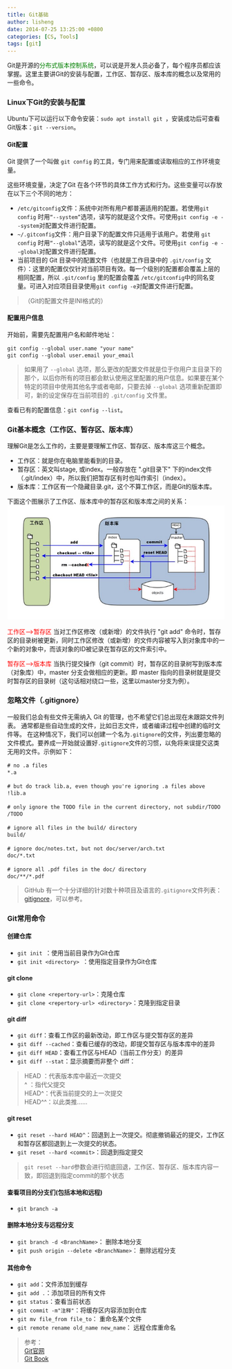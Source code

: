 ```yaml
---
title: Git基础
author: lisheng
date: 2014-07-25 13:25:00 +0800
categories: [CS, Tools]
tags: [git]
---
```



Git是开源的<font color=green>分布式版本控制系统</font>，可以说是开发人员必备了，每个程序员都应该掌握。这里主要讲Git的安装与配置，工作区、暂存区、版本库的概念以及常用的一些命令。

### Linux下Git的安装与配置

Ubuntu下可以运行以下命令安装：`sudo apt install git `，安装成功后可查看Git版本：`git --version`。

#### Git配置
Git 提供了一个叫做 `git config` 的工具，专门用来配置或读取相应的工作环境变量。

这些环境变量，决定了Git 在各个环节的具体工作方式和行为。这些变量可以存放在以下三个不同的地方：

- `/etc/gitconfig`文件：系统中对所有用户都普遍适用的配置。若使用`git config` 时用`“--system”`选项，读写的就是这个文件。可使用```git config -e --system```对配置文件进行配置。
- `~/.gitconfig`文件：用户目录下的配置文件只适用于该用户。若使用 `git config` 时用`“--global”`选项，读写的就是这个文件。可使用`git config -e --global`对配置文件进行配置。
- 当前项目的 Git 目录中的配置文件（也就是工作目录中的 `.git/config` 文件）：这里的配置仅仅针对当前项目有效。每一个级别的配置都会覆盖上层的相同配置，所以 `.git/config` 里的配置会覆盖 `/etc/gitconfig`中的同名变量。可进入对应项目目录使用`git config -e`对配置文件进行配置。

>（Git的配置文件是INI格式的）



#### 配置用户信息
开始前，需要先配置用户名和邮件地址：
```
git config --global user.name "your name"
git config --global user.email your_email
```
>如果用了 `--global` 选项，那么更改的配置文件就是位于你用户主目录下的那个，以后你所有的项目都会默认使用这里配置的用户信息。如果要在某个特定的项目中使用其他名字或者电邮，只要去掉 `--global` 选项重新配置即可，新的设定保存在当前项目的 `.git/config` 文件里。

查看已有的配置信息：`git config --list`。



### Git基本概念（工作区、暂存区、版本库）
理解Git是怎么工作的，主要是要理解工作区、暂存区、版本库这三个概念。

- 工作区：就是你在电脑里能看到的目录。
- 暂存区：英文叫stage, 或index。一般存放在 ".git目录下" 下的index文件（.git/index）中，所以我们把暂存区有时也叫作索引（index）。
- 版本库：工作区有一个隐藏目录.git，这个不算工作区，而是Git的版本库。

下面这个图展示了工作区、版本库中的暂存区和版本库之间的关系：
![这里写图片描述](/assets/img/cs/git.jpg)

<font color=red>工作区-->暂存区</font>
当对工作区修改（或新增）的文件执行 "git add" 命令时，暂存区的目录树被更新，同时工作区修改（或新增）的文件内容被写入到对象库中的一个新的对象中，而该对象的ID被记录在暂存区的文件索引中。

<font color=red>暂存区-->版本库</font>
当执行提交操作（git commit）时，暂存区的目录树写到版本库（对象库）中，master 分支会做相应的更新。即 master 指向的目录树就是提交时暂存区的目录树（这句话相对绕口一些，这里以master分支为例）。


### 忽略文件（.gitignore）
一般我们总会有些文件无需纳入 Git 的管理，也不希望它们总出现在未跟踪文件列表。 通常都是些自动生成的文件，比如日志文件，或者编译过程中创建的临时文件等。 在这种情况下，我们可以创建一个名为`.gitignore`的文件，列出要忽略的文件模式。要养成一开始就设置好`.gitignore`文件的习惯，以免将来误提交这类无用的文件。示例如下：
```
# no .a files
*.a

# but do track lib.a, even though you're ignoring .a files above
!lib.a

# only ignore the TODO file in the current directory, not subdir/TODO
/TODO

# ignore all files in the build/ directory
build/

# ignore doc/notes.txt, but not doc/server/arch.txt
doc/*.txt

# ignore all .pdf files in the doc/ directory
doc/**/*.pdf
```

>GitHub 有一个十分详细的针对数十种项目及语言的`.gitignore`文件列表：[gitignore](https://github.com/github/gitignore)，可以参考。


### Git常用命令
#### 创建仓库
- `git init `：使用当前目录作为Git仓库
- `git init <directory> `：使用指定目录作为Git仓库

#### git clone
- `git clone <repertory-url>`：克隆仓库
- `git clone <repertory-url> <directory>`：克隆到指定目录

#### git diff
- `git diff`：查看工作区的最新改动，即工作区与提交暂存区的差异
- `git diff --cached`：查看已缓存的改动，即提交暂存区与版本库中的差异
- `git diff HEAD`：查看工作区与HEAD（当前工作分支）的差异
- `git diff --stat`：显示摘要而非整个 diff：
>HEAD ：代表版本库中最近一次提交     
>^    ：指代父提交      
>HEAD^：代表当前提交的上一次提交        
>HEAD^^：以此类推......

#### git reset
- `git reset --hard HEAD^`：回退到上一次提交。彻底撤销最近的提交，工作区和暂存区都回退到上一次提交的状态。
- `git reset --hard <commit>`：回退到指定提交
>`git reset --hard`参数会进行彻底回退，工作区、暂存区、版本库内容一致，即回退到指定commit的那个状态

#### 查看项目的分支们(包括本地和远程) 
- `git branch -a`

#### 删除本地分支与远程分支
- `git branch -d <BranchName>`：	删除本地分支 
- `git push origin --delete <BranchName>`： 删除远程分支 

#### 其他命令
- `git add`：文件添加到缓存
- `git add .`：添加项目的所有文件
- `git status`：查看当前状态
- `git commit -m"注释"`：将缓存区内容添加到仓库
- `git mv file_from file_to`： 重命名某个文件
- `git remote rename old_name new_name`： 远程仓库重命名

>参考：     
[Git官网](https://git-scm.com/)     
[Git Book](https://git-scm.com/book/zh/v2)


